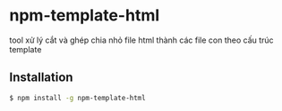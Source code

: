 # npm-template-html
tool xử lý cắt và ghép chia nhỏ file html thành các file con theo cấu trúc template


## Installation

```sh
$ npm install -g npm-template-html
```

